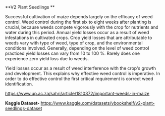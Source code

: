 **V2 Plant Seedlings **

Successful cultivation of maize depends largely on the efficacy of weed control. Weed control during the first six to eight weeks after planting is crucial, because weeds compete vigorously with the crop for nutrients and water during this period. Annual yield losses occur as a result of weed infestations in cultivated crops. 
Crop yield losses that are attributable to weeds vary with type of weed, type of crop, and the environmental conditions involved. Generally, depending on the level of weed control practiced yield losses can vary from 10 to 100 %. Rarely does one experience zero yield loss due to weeds.

Yield losses occur as a result of weed interference with the crop's growth and development.
This explains why effective weed control is imperative. In order to do effective control the first critical requirement is correct weed identification.

https://www.up.ac.za/sahri/article/1810372/important-weeds-in-maize

**Kaggle Dataset-**
https://www.kaggle.com/datasets/vbookshelf/v2-plant-seedlings-dataset
